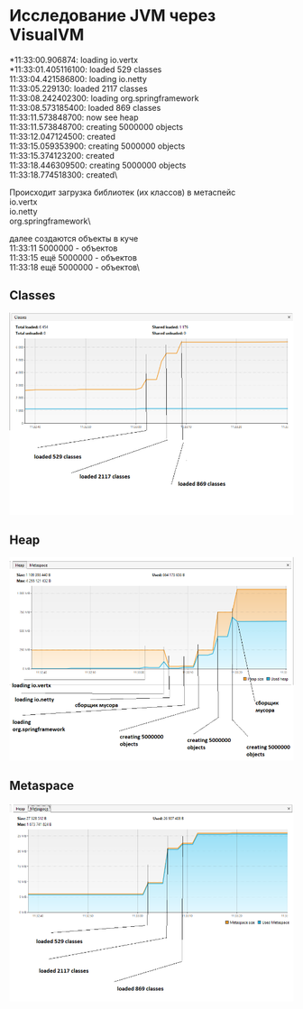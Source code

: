 # Исследование JVM через VisualVM

*11:33:00.906874: loading io.vertx\
*11:33:01.405116100: loaded 529 classes\
11:33:04.421586800: loading io.netty\
11:33:05.229130: loaded 2117 classes\
11:33:08.242402300: loading org.springframework\
11:33:08.573185400: loaded 869 classes\
11:33:11.573848700: now see heap\
11:33:11.573848700: creating 5000000 objects\
11:33:12.047124500: created\
11:33:15.059353900: creating 5000000 objects\
11:33:15.374123200: created\
11:33:18.446309500: creating 5000000 objects\
11:33:18.774518300: created\


Происходит загрузка библиотек (их классов) в метаспейс\
io.vertx\
io.netty\
org.springframework\


далее создаются объекты в куче\
11:33:11 5000000 - объектов\
11:33:15 ещё 5000000 - объектов\
11:33:18 ещё 5000000 - объектов\

## Classes

![classes](https://github.com/TatarinovAn/JVMExpt/blob/main/Classes.PNG?raw=true) 


## Heap

![heap](https://github.com/TatarinovAn/JVMExpt/blob/main/Heap.PNG?raw=true)


## Metaspace

![metaspace](https://github.com/TatarinovAn/JVMExpt/blob/main/Metaspace.PNG?raw=true)